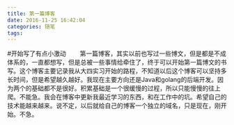 ```yaml
---
title: 第一篇博客
date: 2016-11-25 16:42:04
categories: 随笔
tags:
---
```

#开始写了有点小激动
&emsp;&emsp;第一篇博客，其实以前也写过一些博文，但是都是不成体系的，一直都想写，但是总被一些事情给牵住了，终于可以开始第一篇博文的书写。这个博客主要记录我从大四实习开始的路程，不知道以后这个博客可以坚持多长时间，但是希望越久越好。我现在主要方向还是Java和golang的后端开发。因为两个的基础都不是很好。积累基础是一个很缓慢的过程，所以只能慢慢的往上爬。不能急。我会在博客中更新我最近学习的东西，和在工作中的坑。希望自己的技术能越来越来。说不定，以后就给自己的博客一个独立的域名，只是现在，刚开始。不急。